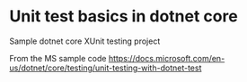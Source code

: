 # Unit test basics in dotnet core
Sample dotnet core XUnit testing project

From the MS sample code
https://docs.microsoft.com/en-us/dotnet/core/testing/unit-testing-with-dotnet-test
